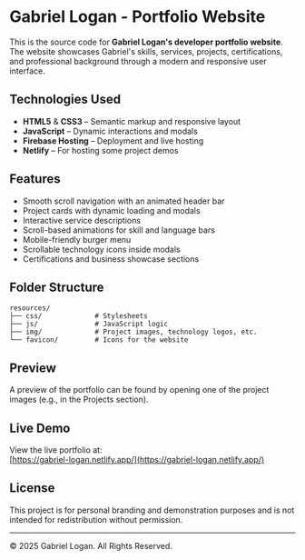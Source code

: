 
# Gabriel Logan - Portfolio Website

This is the source code for **Gabriel Logan's developer portfolio website**. The website showcases Gabriel's skills, services, projects, certifications, and professional background through a modern and responsive user interface.

## Technologies Used

- **HTML5** & **CSS3** – Semantic markup and responsive layout
- **JavaScript** – Dynamic interactions and modals
- **Firebase Hosting** – Deployment and live hosting
- **Netlify** – For hosting some project demos

## Features

- Smooth scroll navigation with an animated header bar
- Project cards with dynamic loading and modals
- Interactive service descriptions
- Scroll-based animations for skill and language bars
- Mobile-friendly burger menu
- Scrollable technology icons inside modals
- Certifications and business showcase sections

## Folder Structure

```
resources/
├── css/             # Stylesheets
├── js/              # JavaScript logic
├── img/             # Project images, technology logos, etc.
└── favicon/         # Icons for the website
```

## Preview

A preview of the portfolio can be found by opening one of the project images (e.g., in the Projects section).

## Live Demo

View the live portfolio at:  
[https://gabriel-logan.netlify.app/](https://gabriel-logan.netlify.app/)

## License

This project is for personal branding and demonstration purposes and is not intended for redistribution without permission.

---

© 2025 Gabriel Logan. All Rights Reserved.
